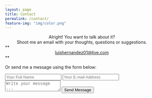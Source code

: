 ```yaml
---
layout: page
title: Contact
permalink: /contact/
feature-img: "img/color.png"
---
```


<center>Alright! You want to talk about it? </center>
<center>Shoot me an email with your thoughts, questions or suggestions.</center>
**<center><a href="mailto:luishernandez01@live.com">luishernandez01@live.com</a></center>**

Or send me a message using the form below:<br>
<form action="https://getsimpleform.com/messages?form_api_token=52d2f33c4f3262e6747cf76d68ba3496" method="post">
  <!-- the redirect_to is optional, the form will redirect to the referrer on submission -->
  <input type='hidden' name='redirect_to' value='https://github.com/luischernandez' />
  <input type='text' name='name' placeholder='Your Full Name' />
  <input type='email' name='email' placeholder='Your E-mail Address' />
  <textarea name='message' placeholder='Write your message ...'></textarea>
  <input type='submit' value='Send Message' />
</form>
